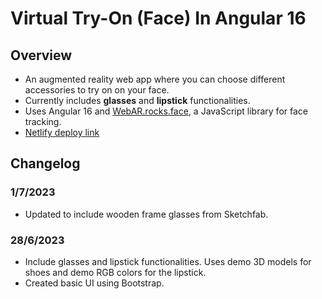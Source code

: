 # Virtual Try-On (Face) In Angular 16

## Overview
- An augmented reality web app where you can choose different accessories to try on on your face.
- Currently includes **glasses** and **lipstick** functionalities.
- Uses Angular 16 and [WebAR.rocks.face](https://github.com/WebAR-rocks/WebAR.rocks.face), a JavaScript library for face tracking.
- [Netlify deploy link](https://lmswebarface.netlify.app) 

## Changelog

### 1/7/2023
- Updated to include wooden frame glasses from Sketchfab.

### 28/6/2023
- Include glasses and lipstick functionalities. Uses demo 3D models for shoes and demo RGB colors for the lipstick.
- Created basic UI using Bootstrap.
  
